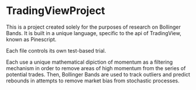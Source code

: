 # TradingViewProject

This is a project created solely for the purposes of research on Bollinger Bands. It is built in a unique language, specific to the api of TradingView, known as Pinescript. 

Each file controls its own test-based trial.

Each use a unique mathematical dipiction of momentum as a filtering mechanism in order to remove areas of high momentum from the series of potential trades. Then, Bollinger Bands are used to track outliers and predict rebounds in attempts to remove market bias from stochastic processes.
